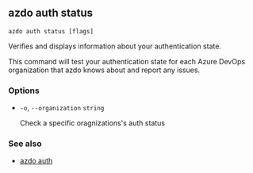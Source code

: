 ## azdo auth status
```
azdo auth status [flags]
```
Verifies and displays information about your authentication state.

This command will test your authentication state for each Azure DevOps organization that azdo knows about and
report any issues.

### Options


* `-o`, `--organization` `string`

	Check a specific oragnizations&#39;s auth status


### See also

* [azdo auth](./azdo_auth)
